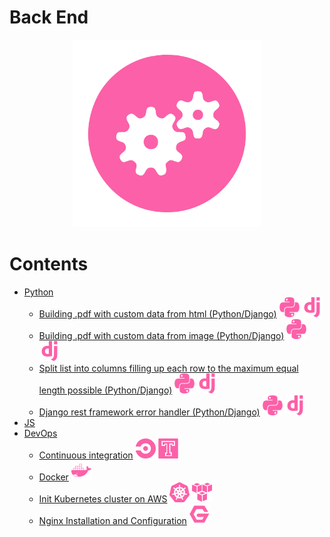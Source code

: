 # Back End

<p align="center">
  <img src="./assets/backend.svg" width="300" style="background-color:white">
</p>

# Contents
- [Python](./python/README.md)
  - [Building .pdf with custom data from html (Python/Django)](./python/building_pdf_from_html_python.md) ![Python](./../assets/icons/python.svg) ![Django](./../assets/icons/django.svg)
  - [Building .pdf with custom data from image (Python/Django)](./python/building_pdf_from_image_python.md) ![Python](./../assets/icons/python.svg) ![Django](./../assets/icons/django.svg)
  - [Split list into columns filling up each row to the maximum equal length possible (Python/Django)](./python/split_list_into_columns.md) ![Python](./../assets/icons/python.svg) ![Django](./../assets/icons/django.svg)
  - [Django rest framework error handler (Python/Django)](python/djnago_rest_framework_error_handler.md) ![Python](./../assets/icons/python.svg) ![Django](./../assets/icons/django.svg)
- [JS](./js/README.md)
- [DevOps](./devops/README.md)
  - [Continuous integration](./devops/continuous_integration.md) ![CircleCI](./../assets/icons/circle.svg) ![Travis](./../assets/icons/travis.svg)
  - [Docker](./docker.md) ![Docker](./../assets/icons/docker.svg)
  - [Init Kubernetes cluster on AWS](./devops/init_kubernetes_cluster_aws.md) ![Kubernetes](./../assets/icons/kubernetes.svg) ![AWS](./../assets/icons/aws.svg)
  - [Nginx Installation and Configuration](./devops/nginx.md) ![Nginx](./../assets/icons/nginx.svg)
